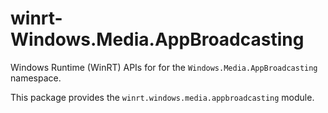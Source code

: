 <!-- warning: Please don't edit this file. It was automatically generated. -->

# winrt-Windows.Media.AppBroadcasting

Windows Runtime (WinRT) APIs for for the `Windows.Media.AppBroadcasting` namespace.

This package provides the `winrt.windows.media.appbroadcasting` module.

